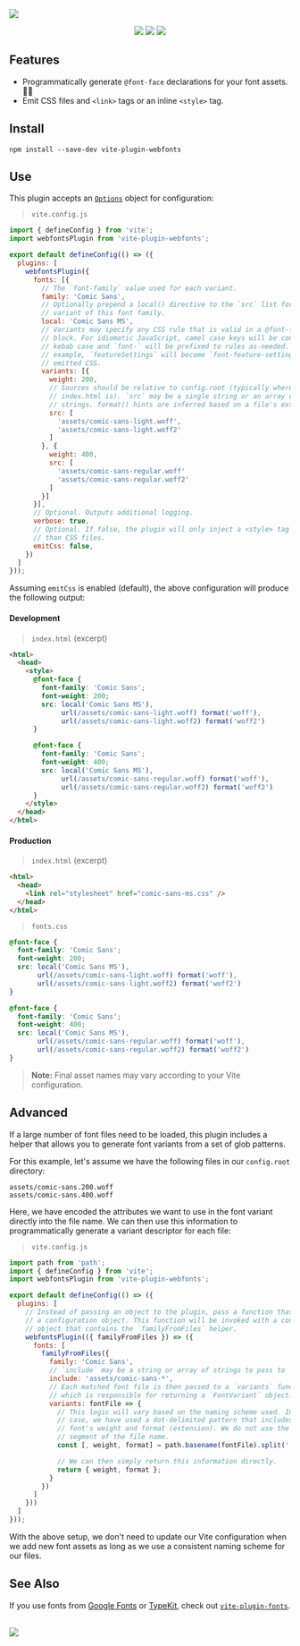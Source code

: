 <img src="https://user-images.githubusercontent.com/441546/147814145-f3f13973-83f1-410b-99ec-468cb554fc01.png" style="max-width: 100%" />
<p align="center">
  <a href="https://www.npmjs.com/package/vite-plugin-webfonts"><img src="https://img.shields.io/npm/v/vite-plugin-webfonts.svg?style=flat-square&color=398AFB"></a>
  <a href="https://github.com/darkobits/vite-plugin-webfonts/actions?query=workflow%3Aci"><img src="https://img.shields.io/github/workflow/status/darkobits/vite-plugin-webfonts/ci/master?style=flat-square"></a>
  <a href="https://conventionalcommits.org"><img src="https://img.shields.io/static/v1?label=commits&message=conventional&style=flat-square&color=398AFB"></a>
</p>



## Features

* Programmatically generate `@font-face` declarations for your font assets. 💁‍♀️
* Emit CSS files and `<link>` tags or an inline `<style>` tag.

## Install

```
npm install --save-dev vite-plugin-webfonts
```

## Use

This plugin accepts an [`Options`](/src/etc/types.ts#L130) object for
configuration:

> `vite.config.js`

```js
import { defineConfig } from 'vite';
import webfontsPlugin from 'vite-plugin-webfonts';

export default defineConfig(() => ({
  plugins: [
    webfontsPlugin({
      fonts: [{
        // The `font-family` value used for each variant.
        family: 'Comic Sans',
        // Optionally prepend a local() directive to the `src` list for each
        // variant of this font family.
        local: 'Comic Sans MS',
        // Variants may specify any CSS rule that is valid in a @font-face
        // block. For idiomatic JavaScript, camel case keys will be converted to
        // kebab case and `font-` will be prefixed to rules as-needed. For
        // example, `featureSettings` will become `font-feature-settings` in
        // emitted CSS.
        variants: [{
          weight: 200,
          // Sources should be relative to config.root (typically where
          // index.html is). `src` may be a single string or an array of
          // strings. format() hints are inferred based on a file's extension.
          src: [
            'assets/comic-sans-light.woff',
            'assets/comic-sans-light.woff2'
          ]
        }, {
          weight: 400,
          src: [
            'assets/comic-sans-regular.woff'
            'assets/comic-sans-regular.woff2'
          ]
        }]
      }],
      // Optional. Outputs additional logging.
      verbose: true,
      // Optional. If false, the plugin will only inject a <style> tag rather
      // than CSS files.
      emitCss: false,
    })
  ]
}));
```

Assuming `emitCss` is enabled (default), the above configuration will produce
the following output:

#### Development

> `index.html` (excerpt)

```html
<html>
  <head>
    <style>
      @font-face {
        font-family: 'Comic Sans';
        font-weight: 200;
        src: local('Comic Sans MS'),
             url(/assets/comic-sans-light.woff) format('woff'),
             url(/assets/comic-sans-light.woff2) format('woff2')
      }

      @font-face {
        font-family: 'Comic Sans';
        font-weight: 400;
        src: local('Comic Sans MS'),
             url(/assets/comic-sans-regular.woff) format('woff'),
             url(/assets/comic-sans-regular.woff2) format('woff2')
      }
    </style>
  </head>
</html>
```

#### Production

> `index.html` (excerpt)

```html
<html>
  <head>
    <link rel="stylesheet" href="comic-sans-ms.css" />
  </head>
</html>
```

> `fonts.css`

```css
@font-face {
  font-family: 'Comic Sans';
  font-weight: 200;
  src: local('Comic Sans MS'),
       url(/assets/comic-sans-light.woff) format('woff'),
       url(/assets/comic-sans-light.woff2) format('woff2')
}

@font-face {
  font-family: 'Comic Sans';
  font-weight: 400;
  src: local('Comic Sans MS'),
       url(/assets/comic-sans-regular.woff) format('woff'),
       url(/assets/comic-sans-regular.woff2) format('woff2')
}
```

> **Note:** Final asset names may vary according to your Vite configuration.

## Advanced

If a large number of font files need to be loaded, this plugin includes a helper
that allows you to generate font variants from a set of glob patterns.

For this example, let's assume we have the following files in our `config.root`
directory:

```
assets/comic-sans.200.woff
assets/comic-sans.400.woff
```

Here, we have encoded the attributes we want to use in the font variant directly
into the file name. We can then use this information to programmatically
generate a variant descriptor for each file:

> `vite.config.js`

```js
import path from 'path';
import { defineConfig } from 'vite';
import webfontsPlugin from 'vite-plugin-webfonts';

export default defineConfig(() => ({
  plugins: [
    // Instead of passing an object to the plugin, pass a function that returns
    // a configuration object. This function will be invoked with a context
    // object that contains the `familyFromFiles` helper.
    webfontsPlugin(({ familyFromFiles }) => ({
      fonts: [
        familyFromFiles({
          family: 'Comic Sans',
          // `include` may be a string or array of strings to pass to `globby`.
          include: 'assets/comic-sans-*',
          // Each matched font file is then passed to a `variants` function,
          // which is responsible for returning a `FontVariant` object.
          variants: fontFile => {
            // This logic will vary based on the naming scheme used. In our
            // case, we have used a dot-delimited pattern that includes the
            // font's weight and format (extension). We do not use the first
            // segment of the file name.
            const [, weight, format] = path.basename(fontFile).split('.');

            // We can then simply return this information directly.
            return { weight, format };
          }
        })
      ]
    }))
  ]
}));
```

With the above setup, we don't need to update our Vite configuration when we add
new font assets as long as we use a consistent naming scheme for our files.

## See Also

If you use fonts from [Google Fonts](https://fonts.google.com) or [TypeKit](https://typekit.com),
check out [`vite-plugin-fonts`](https://github.com/stafyniaksacha/vite-plugin-fonts).

<br />
<a href="#top">
  <img src="https://user-images.githubusercontent.com/441546/102322726-5e6d4200-3f34-11eb-89f2-c31624ab7488.png" style="max-width: 100%;">
</a>
